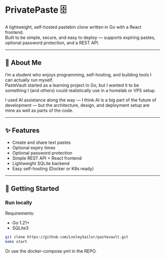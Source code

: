 # PrivatePaste 🗄️

A lightweight, self-hosted pastebin clone written in Go with a React frontend.  
Built to be simple, secure, and easy to deploy — supports expiring pastes, optional password protection, and a REST API.

---

## 👋 About Me

I’m a student who enjoys programming, self-hosting, and building tools I can actually run myself.  
PasteVault started as a learning project in Go, but I wanted it to be something I (and others) could realistically use in a homelab or VPS setup.  

I used AI assistance along the way — I think AI is a big part of the future of development — but the architecture, design, and deployment setup are mine as well as parts of the code.

---

## ✨ Features

- Create and share text pastes
- Optional expiry times
- Optional password protection
- Simple REST API + React frontend
- Lightweight SQLite backend
- Easy self-hosting (Docker or K8s ready)

---

## 🚀 Getting Started

### Run locally

Requirements:  

- Go 1.21+  
- SQLite3  

```bash
git clone https://github.com/LonleySailor/pastevault.git
make start
```

Or use the docker-compose.yml in the REPO.
